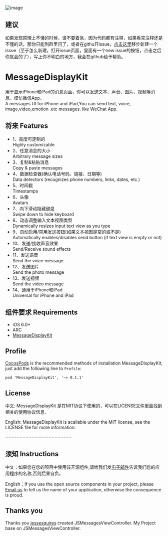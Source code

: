![image](https://github.com/xhzengAIB/LearnEnglish/raw/master/Screenshots/MessageDisplayKitExample.gif)

## 建议
如果发现原理上不懂的时候，请不要着急，因为代码都有注释，如果看完注释还是不懂的话，那你只能到群里问了，或者在githu开issue，[点击这里](https://github.com/xhzengAIB/MessageDisplayKit/issues?state=open)移步新建一个issue（至于怎么新建，打开issue页面，里面有一个new issue的按钮，点击之后你就会的了），写上你不明白的地方，我会在github给予帮助。

MessageDisplayKit
=================
用于显示iPhone和iPad的消息页面，你可以发送文本、声音、图片、视频等消息。模仿微信App。                        
A messages UI for iPhone and iPad,You can send text, voice, image,video,emotion .etc messages. like WeChat App.                                 

## 将来                                            Features 

* 1、高度可定制的                                     
Highly customizable
* 2、任意消息的大小                                   
Arbitrary message sizes
* 3、复制&粘贴消息                       
Copy & paste messages
* 4、数据检查器(确认电话号码、链接、日期等)           
Data detectors (recognizes phone numbers, links, dates, etc.)
* 5、时间戳                                           
Timestamps
* 6、头像                                             
Avatars
* 7、向下滑动隐藏键盘                                 
Swipe down to hide keyboard
* 8、动态调整输入文本视图类型                         
Dynamically resizes input text view as you type
* 9、自动启用/禁用发送按钮(如果文本视图是空的或不是)  
Automatically enables/disables send button (if text view is empty or not)
* 10、发送/接收声音效果                                
Send/Receive sound effects
* 11、发送语音                           
Send the voice message                           
* 12、发送图片                           
Send the photo message                           
* 13、发送视频                           
Send the video message                           
* 14、通用于iPhone和iPad                               
Universal for iPhone and iPad                           



## 组件要求                                        Requirements

* iOS 6.0+ 
* ARC
* [MessageDisplayKit](https://github.com/xhzengAIB/MessageDisplayKit)


## Profile

[CocosPods](http://cocosPods.org) is the recommended methods of installation MessageDisplayKit, just add the following line to `Profile`:

```
pod 'MessageDisplayKit', '~> 0.1.1'
```

## License

中文: MessageDisplayKit 是在MIT协议下使用的，可以在LICENSE文件里面找到相关的使用协议信息.     

English: MessageDisplayKit is acailable under the MIT license, see the LICENSE file for more information.     

=======================
## 须知       Instructions
中文：如果您在您的项目中使用该开源组件,请给我们发[电子邮件](mailto:xhzengAIB@gmail.com?subject=From%20GitHub%20MessageDisplayKit)告诉我们您的应用程序的名称,否则后果自负。              
                           
English：If you use the open source components in your project, please [Email us](mailto:xhzengAIB@gmail.com?subject=From%20GitHub%20MessageDisplayKit) to tell us the name of your application, otherwise the consequence is proud.


## Thanks you
Thanks you [jessesquires](https://github.com/jessesquires/MessagesTableViewController) created JSMessagesViewController. My Project base on JSMessagesViewController.
